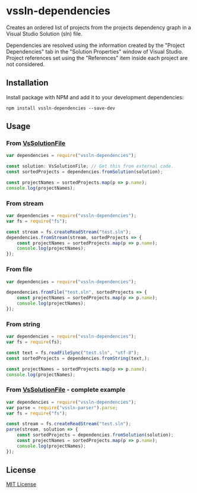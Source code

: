 # vssln-dependencies
Creates an ordered list of projects from the projects dependency graph in a Visual Studio Solution (sln) file.

Dependencies are resolved using the information created by the "Project Dependencies" tab in the "Solution Properties" window of Visual Studio. Project references set using the "References" item inside each project are not considered.

## Installation
Install package with NPM and add it to your development dependencies:

`npm install vssln-dependencies --save-dev`

## Usage
### From [VsSolutionFile](https://github.com/mhusseini/vssln-parser/blob/master/src/solution-items/VsSolutionFile.ts)
```typescript
var dependencies = require("vssln-dependencies");

const solution: VsSolutionFile; // Get this from external code.
const sortedProjects = dependencies.fromSolution(solution);

const projectNames = sortedProjects.map(p => p.name);
console.log(projectNames);
```

### From stream
```typescript
var dependencies = require("vssln-dependencies");
var fs = require("fs");

const stream = fs.createReadStream("test.sln");
dependencies.fromStream(stream, sortedProjects => {
    const projectNames = sortedProjects.map(p => p.name);
    console.log(projectNames);
});
```

### From file
```typescript
var dependencies = require("vssln-dependencies");

dependencies.fromFile("test.sln", sortedProjects => {
    const projectNames = sortedProjects.map(p => p.name);
    console.log(projectNames);
});
```

### From string
```typescript
var dependencies = require("vssln-dependencies");
var fs = require(fs);

const text = fs.readFileSync("test.sln", "utf-8");
const sortedProjects = dependencies.fromString(text,);

const projectNames = sortedProjects.map(p => p.name);
console.log(projectNames);
```

### From [VsSolutionFile](https://github.com/mhusseini/vssln-parser/blob/master/src/solution-items/VsSolutionFile.ts) - complete example
```typescript
var dependencies = require("vssln-dependencies");
var parse = require("vssln-parser").parse;
var fs = require("fs");

const stream = fs.createReadStream("test.sln");
parse(stream, solution => {
    const sortedProjects = dependencies.fromSolution(solution);
    const projectNames = sortedProjects.map(p => p.name);
    console.log(projectNames);
});
```


## License
[MIT License](http://en.wikipedia.org/wiki/MIT_License)